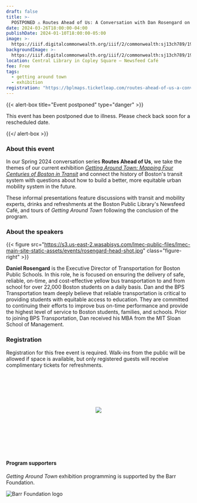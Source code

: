 ```yaml
---
draft: false
title: >-
  POSTPONED ⚠️ Routes Ahead of Us: A Conversation with Dan Rosengard on School Transportation
date: 2024-03-26T18:00:00-04:00
publishDate: 2024-01-10T18:00:00-05:00
image: >-
  https://iiif.digitalcommonwealth.org/iiif/2/commonwealth:sj13ch789/1916,1264,4032,1722/,1200/0/default.jpg
backgroundImage: >-
  https://iiif.digitalcommonwealth.org/iiif/2/commonwealth:sj13ch789/1916,1264,4032,1722/,1200/0/default.jpg
location: Central Library in Copley Square – Newsfeed Café
fee: Free
tags:
  - getting around town
  - exhibition
registration: "https://bplmaps.ticketleap.com/routes-ahead-of-us-a-conversation-rosengard/"
---
```


{{< alert-box title="Event postponed" type="danger" >}}

This event has been postponed due to illness. Please check back soon for a rescheduled date.

{{</ alert-box >}}

### About this event

In our Spring 2024 conversation series **Routes Ahead of Us**, we take the themes of our current exhibition [*Getting Around Town: Mapping Four Centuries of Boston in Transit*](https://www.leventhalmap.org/digital-exhibitions/getting-around-town/) and connect the history of Boston's transit system with questions about how to build a better, more equitable urban mobility system in the future.

These informal presentations feature discussions with transit and mobility experts, drinks and refreshments at the Boston Public Library's Newsfeed Café, and tours of _Getting Around Town_ following the conclusion of the program.

### About the speakers

{{< figure src="https://s3.us-east-2.wasabisys.com/lmec-public-files/lmec-main-site-static-assets/events/rosengard-head-shot.jpg" class="figure-right" >}}

**Daniel Rosengard** is the Executive Director of Transportation for Boston Public Schools. In this role, he is focused on ensuring the delivery of safe, reliable, on-time, and cost-effective yellow bus transportation to and from school for over 22,000 Boston students on a daily basis. Dan and the BPS Transportation team deeply believe that reliable transportation is critical to providing students with equitable access to education. They are committed to continuing their efforts to improve bus on-time performance and provide the highest level of service to Boston students, families, and schools. Prior to joining BPS Transportation, Dan received his MBA from the MIT Sloan School of Management.

### Registration

Registration for this free event is required. Walk-ins from the public will be allowed if space is available, but only registered guests will receive complimentary tickets for refreshments.

<link href="https://widgets.ticketleap.com/v2/widget.css" media="screen" rel="stylesheet" type="text/css" /><script src="https://widgets.ticketleap.com/v2/widget.js" type="text/javascript"></script><div id="tl-widget-wrapper-0cb1117c-c4c5-4694-ace7-a75e827346fe"><script type="text/javascript">tl_widget.update_widget("https://bplmaps.ticketleap.com/widget/v2/", "0cb1117c-c4c5-4694-ace7-a75e827346fe", "events=routes-ahead-of-us-a-conversation-rosengard&accent_color=#054571");</script><!--[if IE 6]><div style="display:none"><![endif]--><div style="width: 100%; display: table; height: 200px;"><div style="display: table-cell; vertical-align: middle; text-align: center;"><img src="https://widgets.ticketleap.com/v2/loading.gif" /></div></div><!--[if IE 6]></div><![endif]--></div><input type="hidden" id="tl-affiliate-url-0cb1117c-c4c5-4694-ace7-a75e827346fe" name="tl-affiliate-url-0cb1117c-c4c5-4694-ace7-a75e827346fe" value="https://www.ticketleap.com/solutions/sell-tickets-online?rc=WIDGET-STO"><input type="hidden" id="tl-show-event-name-0cb1117c-c4c5-4694-ace7-a75e827346fe" name="tl-show-event-name-0cb1117c-c4c5-4694-ace7-a75e827346fe" value="true"><input type="hidden" id="tl-show-event-location-0cb1117c-c4c5-4694-ace7-a75e827346fe" name="tl-show-event-location-0cb1117c-c4c5-4694-ace7-a75e827346fe" value="true"><input type="hidden" id="tl-show-event-dates-0cb1117c-c4c5-4694-ace7-a75e827346fe" name="tl-show-event-dates-0cb1117c-c4c5-4694-ace7-a75e827346fe" value="true">
<br>

#### Program supporters

_Getting Around Town_ exhibition programming is supported by the Barr Foundation.

![Barr Foundation logo](https://barrfdn-prod.s3.amazonaws.com/image/3394/crop_preview.jpg?1600189547)

